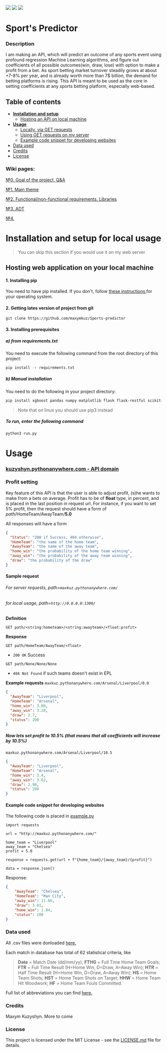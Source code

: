 ![](https://img.shields.io/github/license/maxymkuz/Sports-predictor)
![](https://img.shields.io/github/last-commit/maxymkuz/Sports-predictor)
![](https://img.shields.io/github/languages/code-size/maxymkuz/Sports-predictor)

# Sport's Predictor
### Description
I am making an API, which will predict an outcome of any
 sports event using profound regression Machine Learning algorithms, and
  figure out coefficients of all possible outcomes(win, draw, lose) with
   option to make a profit from a bet. As
  sport betting
  market turnover steadily grows at about +7-8% per year, and is already worth
   more than 7$ billion, the demand for betting platforms is rising. This
    API is meant to be used as the core in setting coefficients at any sports
     betting platform, especially web-based.


## Table of contents
* **[Installation and setup](#setup)**
    * [Hosting an API on local machine](#local)
* **[Usage](#usage)**
    * [Locally, via GET requests](#local)
    * [Using GET requests on my server](#server)
    * [Example code snippet for developing websites](#example)
* [Data used](#data)
* [Credits](#credits)
* [License](#license)

### Wiki pages:

[№0. Goal of the project, Q&A](https://github.com/maxymkuz/Sports-predictor/wiki/%D0%94%D0%97-%E2%84%960.-%D0%9F%D1%80%D0%B5%D0%B4%D1%81%D1%82%D0%B0%D0%B2%D0%BB%D0%B5%D0%BD%D0%BD%D1%8F.-%D0%9F%D0%B8%D1%82%D0%B0%D0%BD%D0%BD%D1%8F-%D1%82%D0%B0-%D0%B2%D1%96%D0%B4%D0%BF%D0%BE%D0%B2%D1%96%D0%B4%D1%96.)

[№1. Main theme](https://github.com/maxymkuz/Sports-predictor/wiki/%D0%94%D0%97-%E2%84%961.-%D0%A2%D0%B5%D0%BC%D0%B0-%D0%B4%D0%BE%D1%81%D0%BB%D1%96%D0%B4%D0%B6%D0%B5%D0%BD%D0%BD%D1%8F.-API.)

[№2. Functional/non-functional requirements. Libraries](https://github.com/maxymkuz/Sports-predictor/wiki/%D0%94%D0%97-%E2%84%962.-%D0%A4%D1%83%D0%BD%D0%BA%D1%86%D1%96%D0%BE%D0%BD%D0%B0%D0%BB%D1%8C%D0%BD%D1%96-%D0%BD%D0%B5%D1%84%D1%83%D0%BD%D0%BA%D1%86%D1%96%D0%BE%D0%BD%D0%B0%D0%BB%D1%8C%D0%BD%D1%96-%D0%B2%D0%B8%D0%BC%D0%BE%D0%B3%D0%B8.-%D0%94%D0%B0%D0%BD%D1%96-%D1%82%D0%B0-%D0%B1%D1%96%D0%B1%D0%BB%D1%96%D0%BE%D1%82%D0%B5%D0%BA%D0%B8.)

[№3. ADT](https://github.com/maxymkuz/Sports-predictor/wiki/%D0%94%D0%97-%E2%84%963.-ADT)

[№4.](https://github.com/maxymkuz/Sports-predictor/wiki/%D0%94%D0%97-%E2%84%963.-ADT)


<a name="setup"></a>
# Installation and setup for local usage
> You can skip this section if you would use it on my web server 
<a name="local"></a>
## Hosting web application on your local machine

#### 1. Installing pip
You need to have pip installed. If you don't, follow [these instructions
](https://www.makeuseof.com/tag/install-pip-for-python/) for
 your operating system.

#### 2. Getting lates version of project from git
`git clone https://github.com/maxymkuz/Sports-predictor`
#### 3. Installing prerequisites
##### a) from requirements.txt
You need to execute the following command from the root directory of this
 project:
 ```bash
pip install -r requirements.txt
```
##### b) Manual installation
You need to do the following in your project directory:
```bash
pip install xgboost pandas numpy matplotlib flask flask-restful scikit-learn

```
> Note that on linux you should use pip3 instead
>
<a name="local"></a>
##### To run, enter the following command
```bash
python3 run.py
```

<a name="usage"></a>
# Usage
<a name="server"></a>
### [kuzyshyn.pythonanywhere.com - API domain](kuzyshyn.pythonanywhere.com )

### Profit setting
Key feature of this API is that the user is able to adjust profit, (s)he
 wants to make from a bets on
 average. Profit has to be of **float** type, in percent, and is placed in the
  last
  position in request url. For instance, if you want to set 5% profit, then the
   request
   should have a form of _path_/HomeTeam/AwayTeam/**5.0**


All responses will have a form
```json
{
  "Status": "200 if Success, 404 otherwise",
  "HomeTeam": "the name of the home team",
  "AwayTeam": "the name of the away team",
  "home_win": "the probability of the home team winning",
  "away_win": "the probability of the away team winning",
  "draw": "the probability of the draw"
}
```
#### Sample request
###### For server requests, path=`maxkuz.pythonanywhere.com/`
###### for local usage, path=`http://0.0.0.0:1300/`
**Definition**

`GET path/<string:hometeam>/<string:awayteam>/<float:profit>`

**Response**

`GET path/HomeTeam/AwayTeam/<float>`

- `200 OK` Success

`GET path/None/None/None`

- `404 Not Found` if such teams doesn't exist in EPL

**Example requests**
`maxkuz.pythonanywhere.com/Arsenal/Liverpool/0.0`
```json
{
  "AwayTeam": "Liverpool",
  "HomeTeam": "Arsenal",
  "home_win": 3.08,
  "away_win": 3.28,
  "draw": 2.7,
  "status": 200
}
```
##### Now lets set profit to 10.5% _(that means that all coefficients will increase by 10.5%)_
`maxkuz.pythonanywhere.com/Arsenal/Liverpool/10.5`
```json
{
  "AwayTeam": "Liverpool",
  "HomeTeam": "Arsenal",
  "home_win": 3.4,
  "away_win": 3.62,
  "draw": 2.98,
  "status": 200
}
```

<a name="example"></a>
#### Example code snippet for developing websites
The following code is placed in [example.py](https://github.com/maxymkuz/Sports-predictor/blob/master/API/examole.py)
```python3
import requests

url = "http://maxkuz.pythonanywhere.com/"

home_team = "Liverpool"
away_team = "Chelsea"
profit = 5.0

response = requests.get(url + f"{home_team}/{away_team}/{profit}")

data = response.json()
```
Response:
```json
{
    "AwayTeam": "Chelsea",
    "HomeTeam": "Man City",
    "away_win": 11.06,
    "draw": 3.01,
    "home_win": 1.84,
    "status": 200
}
```
<a name="data"></a>
### Data used 
All .csv files were donloaded [here.](https://datahub.io/sports-data/english-premier-league)

Each match in database has total of 62 statistical criteria, like 
> **Date** = Match Date (dd/mm/yy);
**FTHG** = Full Time Home Team Goals;
**FTR** = Full Time Result (H=Home Win, D=Draw, A=Away Win);
**HTR** = Half Time Result (H=Home Win, D=Draw, A=Away Win);
**HS** = Home Team Shots;
**HST** = Home Team Shots on Target;
**HHW** = Home Team Hit Woodwork;
**HF** = Home Team Fouls Committed.`

Full list of abbreviations you can find [here.](https://github.com/woobe/footballytics/blob/master/data/notes.txt)

<a name="credits"></a>
### Credits
Maxym Kuzyshyn. More to come
<a name="license"></a>
### License
This project is licensed under the MIT License - see the [LICENSE.md](https://github.com/maxymkuz/Sports-predictor/blob/master/LICENSE)
file for details.